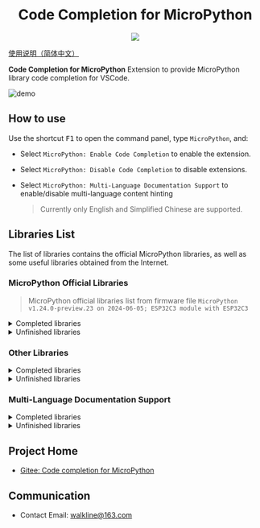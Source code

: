 <h1 align="center">Code Completion for MicroPython</h1>

<p align="center"><img src="https://img.shields.io/badge/Licence-MIT-green.svg?style=for-the-badge&&logo=gitee" /></p>

[使用说明（简体中文）](README.md)

**Code Completion for MicroPython** Extension to provide MicroPython library code completion for VSCode.

![demo](https://raw.githubusercontent.com/Walkline80/Code-Completion-for-MicroPython/master/images/demo.gif)

## How to use

Use the shortcut <kbd>F1</kbd> to open the command panel, type `MicroPython`, and:

* Select `MicroPython: Enable Code Completion` to enable the extension.
* Select `MicroPython: Disable Code Completion` to disable extensions.
* Select `MicroPython: Multi-Language Documentation Support` to enable/disable multi-language content hinting

	> Currently only English and Simplified Chinese are supported.

## Libraries List

The list of libraries contains the official MicroPython libraries, as well as some useful libraries obtained from the Internet.

### MicroPython Official Libraries

> MicroPython official libraries list from firmware file `MicroPython v1.24.0-preview.23 on 2024-06-05; ESP32C3 module with ESP32C3`

<details>
<summary>Completed libraries</summary>

- [x] array
- [x] asyncio

- [x] binascii
- [x] bluetooth
- [x] btree

- [x] cmath
- [x] collections
- [x] cryptolib

- [x] deflate
- [x] dht
- [x] ds18x20

- [x] errno
- [x] esp
- [x] esp32

- [x] framebuf

- [x] gc

- [x] hashlib
- [x] heapq

- [x] json

- [x] machine
- [x] math
- [x] micropython
- [x] mip

- [x] neopixel
- [x] network
- [x] ntptime

- [x] platform

- [x] onewire
- [x] os

- [x] random
- [x] re
- [x] requests

- [x] select
- [x] socket
- [x] ssl
- [x] struct
- [x] sys

- [x] time

- [x] uasyncio
- [x] uctypes
- [x] umqtt/robust
- [x] umqtt/simple

</details>

<details>
<summary>Unfinished libraries</summary>

- [ ] _thread

- [ ] aioespnow
- [ ] apa106

- [ ] espnow

- [ ] io

- [ ] tls

- [ ] vfs

- [ ] webrepl
- [ ] webrepl_setup
- [ ] websocket

</details>

### Other Libraries

<details>
<summary>Completed libraries</summary>

- [x] ble_config: [MicroPython BLE 配网](https://gitee.com/walkline/micropython_ble_config)

- [x] dispatcher: [MicroPython Timer Dispatcher](https://gitee.com/walkline/micropython-timer-dispatcher)

- [x] MicroDNSSrv: [MicroDNSSrv](https://github.com/jczic/MicroDNSSrv)
- [x] MicroWebSrv: [MicroWebSrv](https://github.com/jczic/MicroWebSrv)

- [x] qrcode: [MicroPython QRCode CModule](https://gitee.com/walkline/micropython-qrcode-cmodule)

- [x] smartconfig: [esp32/modsmartconfig: Add smartconfig module](https://github.com/micropython/micropython/pull/13658)

</details>

<details>
<summary>Unfinished libraries</summary>

- [ ] MicroWebSrv2

- [ ] st7789

- [ ] wtools

</details>


### Multi-Language Documentation Support

<details>
<summary>Completed libraries</summary>

- [x] array

- [x] binascii
- [x] bluetooth
- [x] btree

- [x] cmath
- [x] collections
- [x] cryptolib

- [x] deflate
- [x] dht
- [x] ds18x20

- [x] esp
- [x] esp32
- [x] errno

- [x] framebuf

- [x] gc

- [x] hashlib
- [x] heapq

- [x] json

- [x] machine
- [x] math
- [x] micropython
- [x] mip

- [x] neopixel
- [x] network
- [x] ntptime

- [x] onewire
- [x] os

- [x] platform

- [x] random
- [x] re
- [x] requests

- [x] select
- [x] socket
- [x] struct
- [x] sys

- [x] time

- [x] uctypes
- [x] umqtt/robust
- [x] umqtt/simple


- [x] ble_config: [MicroPython BLE 配网](https://gitee.com/walkline/micropython_ble_config)

- [x] dispatcher: [MicroPython Timer Dispatcher](https://gitee.com/walkline/micropython-timer-dispatcher)

- [x] qrcode: [MicroPython QRCode CModule](https://gitee.com/walkline/micropython-qrcode-cmodule)

- [x] smartconfig: [esp32/modsmartconfig: Add smartconfig module](https://github.com/micropython/micropython/pull/13658)

</details>

<details>
<summary>Unfinished libraries</summary>

- [ ] asyncio

- [ ] ssl

- [ ] uasyncio


- [ ] MicroDNSSrv: [MicroDNSSrv](https://github.com/jczic/MicroDNSSrv)
- [ ] MicroWebSrv: [MicroWebSrv](https://github.com/jczic/MicroWebSrv)

</details>

## Project Home

* [Gitee: Code completion for MicroPython](https://gitee.com/walkline/code-completion-for-micropython)

## Communication

* Contact Email: <walkline@163.com>
